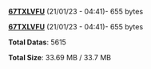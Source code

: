 [**67TXLVFU**](/data/67TXLVFU.txt) (21/01/23 - 04:41)- 655 bytes

[**67TXLVFU**](/data/67TXLVFU.txt) (21/01/23 - 04:41)- 655 bytes

**Total Datas**: 5615

**Total Size**: 33.69 MB / 33.7 MB